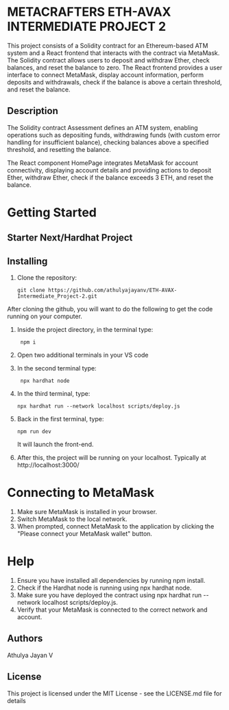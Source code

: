 
# METACRAFTERS ETH-AVAX INTERMEDIATE PROJECT 2

This project consists of a Solidity contract for an Ethereum-based ATM system and a React frontend that interacts with the contract via MetaMask. The Solidity contract allows users to deposit and withdraw Ether, check balances, and reset the balance to zero. The React frontend provides a user interface to connect MetaMask, display account information, perform deposits and withdrawals, check if the balance is above a certain threshold, and reset the balance.

## Description

The Solidity contract Assessment defines an ATM system, enabling operations such as depositing funds, withdrawing funds (with custom error handling for insufficient balance), checking balances above a specified threshold, and resetting the balance. 

The React component HomePage integrates MetaMask for account connectivity, displaying account details and providing actions to deposit Ether, withdraw Ether, check if the balance exceeds 3 ETH, and reset the balance.

# Getting Started

## Starter Next/Hardhat Project

## Installing

1. Clone the repository:
   ```
   git clone https://github.com/athulyajayanv/ETH-AVAX-Intermediate_Project-2.git

   ```

After cloning the github, you will want to do the following to get the code running on your computer.

1. Inside the project directory, in the terminal type:
   ```
    npm i
   ```
2. Open two additional terminals in your VS code
3. In the second terminal type:
   ```
    npx hardhat node
   ```
4. In the third terminal, type:
   ```
   npx hardhat run --network localhost scripts/deploy.js
   ```
5. Back in the first terminal, type:
   ```
   npm run dev
   ```
    It will launch the front-end.
   
6. After this, the project will be running on your localhost. 
Typically at http://localhost:3000/


# Connecting to MetaMask

1. Make sure MetaMask is installed in your browser.
2. Switch MetaMask to the local network.
3. When prompted, connect MetaMask to the application by clicking the "Please connect your MetaMask wallet" button.
   

# Help

1. Ensure you have installed all dependencies by running npm install.
2. Check if the Hardhat node is running using npx hardhat node.
3. Make sure you have deployed the contract using npx hardhat run --network localhost scripts/deploy.js.
4. Verify that your MetaMask is connected to the correct network and account.


## Authors

Athulya Jayan V


## License

This project is licensed under the MIT License - see the LICENSE.md file for details
